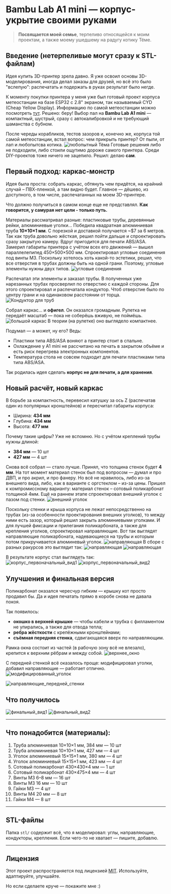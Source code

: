 # Bambu Lab A1 mini — корпус-укрытие своими руками

> **Посвящается моей семье**, терпеливо относящейся к моим проектам, а также моему ушедшему на радугу котику Тёме.

## Введение (нетерпеливые могут сразу к STL-файлам)

Идея купить 3D-принтер зрела давно. Я уже освоил основы 3D-моделирования, иногда делал заказы для друзей, но всё это было "вслепую": распечатать и подержать в руках результат было негде.

К моменту покупки принтера у меня уже был готовый проект корпуса метеостанции на базе ESP32 с 2.8" экраном, так называемый CYD (Cheap Yellow Display). Информацию по самой метеостанции можно посмотреть [тут](https://github.com/igor-gia/Meteo). Решено: беру! Выбор пал на **Bambu Lab A1 mini** — компактный, шустрый, сразу с автокалибровкой и не требующий шаманства с бубном.

После череды корабликов, тестов зазоров и, конечно же, корпуса той самой метеостанции, встал вопрос: чем прикрыть принтер? От пыли, от лап и любопытсва котика.
![любопытный Тёма](img/cat.JPG)
Готовые решения либо не подходили, либо стоили ощутимо дороже самого принтера. Среди DIY-проектов тоже ничего не зацепило. Решил: делаю **сам**.

## Первый подход: каркас-монстр

Идея была проста: собрать каркас, обтянуть чем придётся, на крайний случай – ПВХ-пленкой, а там видно будет. Главное — дёшево, из доступного, в том числе, распечатанных на моем 3D-принтере.

Что должно получиться в самом конце еще не представлял. **Как говорится, у самурая нет цели - только путь.**

Материалы рассматривал разные: пластиковые трубы, деревянные рейки, алюминиевые уголки… Победила квадратная алюминиевая труба **10×10×1 мм**. С порезкой и доставкой получается \~\$7 за 6 метров.
Так как труба довольно жёсткая, решил пойти дальше и спроектировать сразу закрытую камеру. Вдруг пригодится для печати ABS/ASA. Замерил габариты принтера с учётом всех его движений — вышел параллелепипед 450×500×500 мм.
Спроектировал угловые соединения под винты M3. Поскольку хотелось хоть какой-то эстетики, решил, что все отверстия в трубах должны быть на одной грани. Поэтому, угловые элементы нужны двух типов.
![угловые соединения](img/inner_corner.JPG)

Распечатал эти элементы и заказал трубы. В полученных уже нарезанных трубах просверлил по отверстию с каждой стороны. Для этого спроектировал и распечатала кондуктор. Чтоб отверстие было по центру грани и на одинаковом расстоянии от торца. 
![Кондуктор для труб](img/pipe_drilling_conductor.JPG)

Собрал каркас… и **офигел**. Он оказался громадным. Рулетка не передаёт масштаб — пока не соберёшь вживую, не поймёшь.
![большой каркас](img/big_enclouse.JPG)
В теории (на рулетке) оно выглядело компактнее. 

Подумал — а может, ну его? Ведь:

* Пластики типа ABS/ASA воняют а принтер стоит в спальне.
* Охлаждение у A1 mini не рассчитано на печать в закрытом объёме и есть риск перегрева электронных компонентов.
* Температура стола не совсем подходит для печати пластиками типа типа ABS/ASA.

Так родилась идея сделать **корпус не для печати, а для хранения**.
## Новый расчёт, новый каркас

В борьбе за компактность, перевесил катушку за ось Z (распечатав один из популярных кронштейнов) и пересчитал габариты корпуса:

* Ширина: **434 мм**
* Глубина: **434 мм**
* Высота: **477 мм**

Почему такие цифры? Уже не вспомню. Но с учётом креплений трубы нужны длиной:

* **384 мм** — 10 шт
* **427 мм** — 4 шт

Снова всё собрал — стало лучше. Принял, что толщина стенок будет **4 мм**. На тот момент материал стенок был под вопросом — думал и про ДВП, и про акрил, и про фанеру. Но всё не нравилось, либо из-за внешнего вида, либо, как в варианте с оргстеклом – из-за цены. Пришел к компромиссному варианту: материал стенок – сотовый поликарбонат толщиной 4мм.
Ещё на раннем этапе спроектировал внешний уголок с пазом под стенки.
![внешний уголок](img/outer_corner.JPG)

Поскольку стенки и крыша корпуса не лежат непосредственно на трубах (из-за особенности проектирования внешних уголков), то между ними есть зазор, который решил закрыть алюминиевыми уголками. И для лучшей фиксации и прилегания поликарбоната, а также для крепления уголков, спроектировал направляющие.
Вот так выглядят направляющие поликарбоната, надевающиеся на трубы и которым потом прикручивается алюминевый уголок.
![направляющая](img/main_guide.JPG)
В сборе с разных ракурсов это выглядит так:
![направляющая](img/main_guide_joint.JPG)
![направляющая](img/main_guide_joint2.JPG)

В результате корпус стал выглядеть так:
![корпус_первоначальный_вид1](img/enclouse1.JPG)
![корпус_первоначальный_вид2](img/enclouse2.JPG)

## Улучшения и финальная версия

Поликарбонат оказался чересчур гибким — крышку кот просто продавил бы. Да и идея печатать прямо в коробе снова не давала покоя.

Так появилось:

* **окошко в верхней крышке** — чтобы кабели и трубка с филламентом не упирались, а также для отвода тепла;
* **ребра жёсткости** с крепёжными кронштейнами;
* **съёмная передняя стенка**, сдвигающаяся вверх по направляющим.

Рамка окна состоит из частей (в рабочую зону всё не влезало), крепится к верхним рёбрам и между собой.
![верхнее_окно](img/top_window.JPG)

С передней стенкой всё оказалось проще: модифицировал уголки, добавил направляющие — работает отлично.
![модифицированный_уголок](img/outer_corner_sliding.JPG)

![направляющие_передней_стенки](img/sliding_guide.JPG)

## Что получилось

![финальный_вид1](img/final_enclouse1.JPG)
![финальный_вид2](img/final_enclouse2.JPG)

---

## Что понадобится (материалы):

1. Труба алюминиевая 10×10×1 мм, 384 мм — 10 шт
2. Труба алюминиевая 10×10×1 мм, 427 мм — 4 шт
3. Уголок алюминиевый 15×15×1 мм, 380 мм — 4 шт
4. Уголок алюминиевый 15×15×1 мм, 423 мм — 4 шт
5. Сотовый поликарбонат 430×430×4 мм — 1 шт
6. Сотовый поликарбонат 430×475×4 мм — 4 шт
7. Винты M3 6–8 мм — 16 шт
8. Винты M3 16 мм — 10 шт
9. Гайки M3 — 4 шт
10. Винты M4 20 мм — 8 шт
11. Гайки M4 — 8 шт

---

## STL-файлы

Папка `stl/` содержит всё, что я моделировал: углы, направляющие, кондукторы, крепления. Если чего-то не хватает — пишите, добавлю.

---

## Лицензия

Этот проект распространяется под лицензией [MIT](LICENSE). Используйте, адаптируйте, улучшайте.

Но если сделаете круче — покажите мне :)
